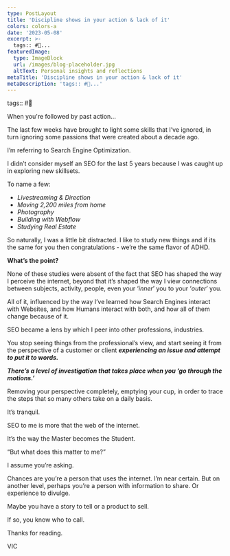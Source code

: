 ```yaml
---
type: PostLayout
title: 'Discipline shows in your action & lack of it'
colors: colors-a
date: '2023-05-08'
excerpt: >-
  tags:: #🤝...
featuredImage:
  type: ImageBlock
  url: /images/blog-placeholder.jpg
  altText: Personal insights and reflections
metaTitle: 'Discipline shows in your action & lack of it'
metaDescription: 'tags:: #🤝...'
---
```


tags:: #🤝

When you're followed by past action...

The last few weeks have brought to light some skills that I’ve ignored, in turn ignoring some passions that were created about a decade ago.

I’m referring to Search Engine Optimization.

I didn’t consider myself an SEO for the last 5 years because I was caught up in exploring new skillsets.

To name a few:

-   _Livestreaming & Direction_
-   _Moving 2,200 miles from home_
-   _Photography_
-   _Building with Webflow_
-   _Studying Real Estate_

So naturally, I was a little bit distracted. I like to study new things and if its the same for you then congratulations - we’re the same flavor of ADHD.

**What’s the point?**

None of these studies were absent of the fact that SEO has shaped the way I perceive the internet, beyond that it’s shaped the way I view connections between subjects, activity, people, even your ‘_inner_’ you to your ‘_outer_’ you.

All of it, influenced by the way I’ve learned how Search Engines interact with Websites, and how Humans interact with both, and how all of them change because of it.

SEO became a lens by which I peer into other professions, industries.

You stop seeing things from the professional’s view, and start seeing it from the perspective of a customer or client **_experiencing an issue and attempt to put it to words._**

**_There’s a level of investigation that takes place when you ‘go through the motions.’_**

Removing your perspective completely, emptying your cup, in order to trace the steps that so many others take on a daily basis.

It’s tranquil.

SEO to me is more that the web of the internet.

It’s the way the Master becomes the Student.

“But what does this matter to me?”

I assume you’re asking.

Chances are you’re a person that uses the internet. I’m near certain. But on another level, perhaps you’re a person with information to share. Or experience to divulge.

Maybe you have a story to tell or a product to sell.

If so, you know who to call.

Thanks for reading.

VIC